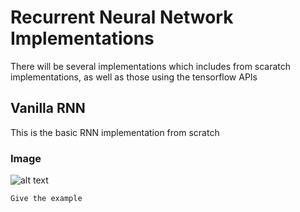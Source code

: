 # Recurrent Neural Network Implementations
There will be several implementations which includes from scaratch implementations, as well as those using the tensorflow APIs

## Vanilla RNN

This is the basic RNN implementation from scratch

### Image
![alt text](https://raw.githubusercontent.com/username/projectname/branch/path/to/img.png)

```
Give the example
```
